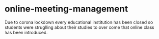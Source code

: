 # online-meeting-management
Due to corona lockdown every educational institution has been closed so students were struglling about their studies to over come that online class has been introduced. 
